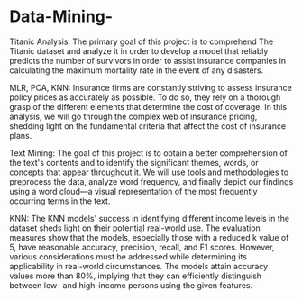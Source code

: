 # Data-Mining-

Titanic Analysis: The primary goal of this project is to comprehend The Titanic dataset and analyze it in order to develop a model that reliably predicts the number of survivors in order to assist insurance companies in calculating the maximum mortality rate in the event of any disasters. 

MLR, PCA, KNN: Insurance firms are constantly striving to assess insurance policy prices as accurately as possible. To do so, they rely on a thorough grasp of the different elements that determine the cost of coverage. In this analysis, we will go through the complex web of insurance pricing, shedding light on the fundamental criteria that affect the cost of insurance plans.

Text Mining: The goal of this project is to obtain a better comprehension of the text's contents and to identify the significant themes, words, or concepts that appear throughout it. We will use tools and methodologies to preprocess the data, analyze word frequency, and finally depict our findings using a word cloud—a visual representation of the most frequently occurring terms in the text.

KNN: The KNN models' success in identifying different income levels in the dataset sheds light on their potential real-world use. The evaluation measures show that the models, especially those with a reduced k value of 5, have reasonable accuracy, precision, recall, and F1 scores. However, various considerations must be addressed while determining its applicability in real-world circumstances. The models attain accuracy values more than 80%, implying that they can efficiently distinguish between low- and high-income persons using the given features. 
